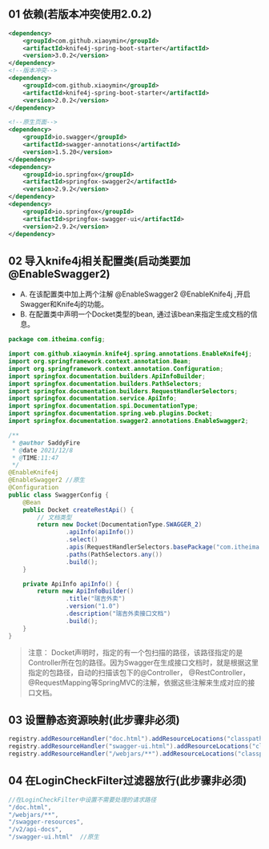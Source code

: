 ## 01 依赖(若版本冲突使用2.0.2)

```xml
<dependency>
    <groupId>com.github.xiaoymin</groupId>
    <artifactId>knife4j-spring-boot-starter</artifactId>
    <version>3.0.2</version>
</dependency>
<!--版本冲突-->
<dependency>
    <groupId>com.github.xiaoymin</groupId>
    <artifactId>knife4j-spring-boot-starter</artifactId>
    <version>2.0.2</version>
</dependency>

<!--原生页面-->
<dependency>
    <groupId>io.swagger</groupId>
    <artifactId>swagger-annotations</artifactId>
    <version>1.5.20</version>
</dependency>
<dependency>
    <groupId>io.springfox</groupId>
    <artifactId>springfox-swagger2</artifactId>
    <version>2.9.2</version>
</dependency>
<dependency>
    <groupId>io.springfox</groupId>
    <artifactId>springfox-swagger-ui</artifactId>
    <version>2.9.2</version>
</dependency>
```

## 02 导入knife4j相关配置类(启动类要加@EnableSwagger2)

- A. 在该配置类中加上两个注解 @EnableSwagger2 @EnableKnife4j ,开启Swagger和Knife4j的功能。
- B. 在配置类中声明一个Docket类型的bean, 通过该bean来指定生成文档的信息。

```java
package com.itheima.config;

import com.github.xiaoymin.knife4j.spring.annotations.EnableKnife4j;
import org.springframework.context.annotation.Bean;
import org.springframework.context.annotation.Configuration;
import springfox.documentation.builders.ApiInfoBuilder;
import springfox.documentation.builders.PathSelectors;
import springfox.documentation.builders.RequestHandlerSelectors;
import springfox.documentation.service.ApiInfo;
import springfox.documentation.spi.DocumentationType;
import springfox.documentation.spring.web.plugins.Docket;
import springfox.documentation.swagger2.annotations.EnableSwagger2;

/**
 * @author SaddyFire
 * @date 2021/12/8
 * @TIME:11:47
 */
@EnableKnife4j
@EnableSwagger2 //原生
@Configuration
public class SwaggerConfig {
    @Bean
    public Docket createRestApi() {
        // 文档类型
        return new Docket(DocumentationType.SWAGGER_2)
                .apiInfo(apiInfo())
                .select()
                .apis(RequestHandlerSelectors.basePackage("com.itheima.controller"))
                .paths(PathSelectors.any())
                .build();
    }

    private ApiInfo apiInfo() {
        return new ApiInfoBuilder()
                .title("瑞吉外卖")
                .version("1.0")
                .description("瑞吉外卖接口文档")
                .build();
    }
}
```

> 注意： Docket声明时，指定的有一个包扫描的路径，该路径指定的是Controller所在包的路径。因为Swagger在生成接口文档时，就是根据这里指定的包路径，自动的扫描该包下的@Controller， @RestController， @RequestMapping等SpringMVC的注解，依据这些注解来生成对应的接口文档。

## 03 设置静态资源映射(此步骤非必须)

```java
registry.addResourceHandler("doc.html").addResourceLocations("classpath:/META-INF/resources/");
registry.addResourceHandler("swagger-ui.html").addResourceLocations("classpath:/META-INF/resources/");	//原生
registry.addResourceHandler("/webjars/**").addResourceLocations("classpath:/META-INF/resources/webjars/");
```

## 04 在LoginCheckFilter过滤器放行(此步骤非必须)

```java
//在LoginCheckFilter中设置不需要处理的请求路径
"/doc.html",
"/webjars/**",
"/swagger-resources",
"/v2/api-docs",
"/swagger-ui.html"	//原生
```